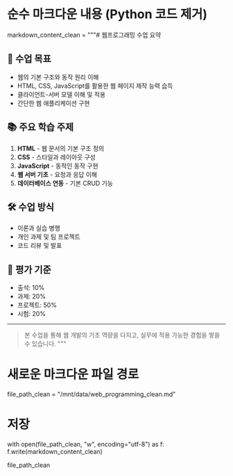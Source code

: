 # 순수 마크다운 내용 (Python 코드 제거)
markdown_content_clean = """# 웹프로그래밍 수업 요약

## 📌 수업 목표
- 웹의 기본 구조와 동작 원리 이해
- HTML, CSS, JavaScript를 활용한 웹 페이지 제작 능력 습득
- 클라이언트-서버 모델 이해 및 적용
- 간단한 웹 애플리케이션 구현

## 📚 주요 학습 주제
1. **HTML** - 웹 문서의 기본 구조 정의
2. **CSS** - 스타일과 레이아웃 구성
3. **JavaScript** - 동적인 동작 구현
4. **웹 서버 기초** - 요청과 응답 이해
5. **데이터베이스 연동** - 기본 CRUD 기능

## 🛠️ 수업 방식
- 이론과 실습 병행
- 개인 과제 및 팀 프로젝트
- 코드 리뷰 및 발표

## 📝 평가 기준
- 출석: 10%
- 과제: 20%
- 프로젝트: 50%
- 시험: 20%

---
> 본 수업을 통해 웹 개발의 기초 역량을 다지고, 실무에 적용 가능한 경험을 쌓을 수 있습니다.
"""

# 새로운 마크다운 파일 경로
file_path_clean = "/mnt/data/web_programming_clean.md"

# 저장
with open(file_path_clean, "w", encoding="utf-8") as f:
    f.write(markdown_content_clean)

file_path_clean
